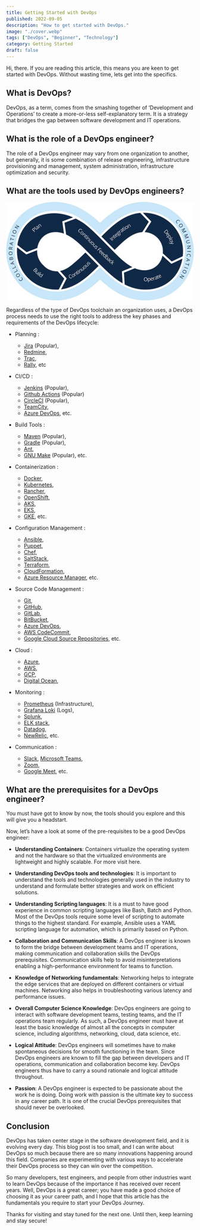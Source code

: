 ```yaml
---
title: Getting Started with DevOps
published: 2022-09-05
description: "How to get started with DevOps."
image: "./cover.webp"
tags: ["DevOps", "Beginner", "Technology"]
category: Getting Started
draft: false
---
```


Hi, there. If you are reading this article, this means you are keen to get started with DevOps. Without wasting time, lets get into the specifics.

## What is DevOps?

DevOps, as a term, comes from the smashing together of ‘Development and Operations’ to create a more-or-less self-explanatory term. It is a strategy that bridges the gap between software development and IT operations.

## What is the role of a DevOps engineer?

The role of a DevOps engineer may vary from one organization to another, but generally, it is some combination of release engineering, infrastructure provisioning and management, system administration, infrastructure optimization and security.

## What are the tools used by DevOps engineers?

![devops-life-cycle](devops-life-cycle.webp)

Regardless of the type of DevOps toolchain an organization uses, a DevOps process needs to use the right tools to address the key phases and requirements of the DevOps lifecycle:

- Planning : 
    - [Jira](https://www.atlassian.com/software/jira) (Popular),
    - [Redmine](https://www.redmine.org/),
    - [Trac](https://trac.edgewall.org/),
    - [Rally](https://www.broadcom.com/products/software/value-stream-management/rally), etc

- CI/CD : 
    - [Jenkins](https://www.jenkins.io/) (Popular),
    - [Github Actions](https://github.com/features/actions) (Popular)
    - [CircleCI](http://circleci.com/) (Popular),
    - [TeamCity](https://www.jetbrains.com/teamcity/),
    - [Azure DevOps](https://azure.microsoft.com/en-us/services/devops/), etc.

- Build Tools :
    - [Maven](https://maven.apache.org/) (Popular),
    - [Gradle](https://gradle.org/) (Popular),
    - [Ant](https://ant.apache.org/),
    - [GNU Make](https://www.gnu.org/software/make/) (Popular), etc.

- Containerization :
    - [Docker](https://www.docker.com/),
    - [Kubernetes](https://kubernetes.io/),
    - [Rancher](https://rancher.com/),
    - [OpenShift](https://www.openshift.com/),
    - [AKS](https://azure.microsoft.com/en-us/services/kubernetes-service/),
    - [EKS](https://aws.amazon.com/eks/),
    - [GKE](https://cloud.google.com/kubernetes-engine), etc.

- Configuration Management :
    - [Ansible](https://www.ansible.com/),
    - [Puppet](https://puppet.com/),
    - [Chef](https://www.chef.io/),
    - [SaltStack](https://saltstack.com/),
    - [Terraform](https://www.terraform.io/),
    - [CloudFormation](https://aws.amazon.com/cloudformation/),
    - [Azure Resource Manager](https://azure.microsoft.com/en-us/resources/templates/), etc.

- Source Code Management :
    - [Git](https://git-scm.com/),
    - [GitHub](https://github.com/),
    - [GitLab](https://about.gitlab.com/),
    - [BitBucket](https://bitbucket.org/),
    - [Azure DevOps](https://azure.microsoft.com/en-us/services/devops/),
    - [AWS CodeCommit](https://aws.amazon.com/codecommit/),
    - [Google Cloud Source Repositories](https://cloud.google.com/source-repositories), etc.

- Cloud :
    - [Azure](https://azure.microsoft.com/en-us/),
    - [AWS](https://aws.amazon.com/),
    - [GCP](https://cloud.google.com/),
    - [Digital Ocean](https://www.digitalocean.com/),

- Monitoring : 
    - [Prometheus](https://prometheus.io/) (Infrastructure), 
    - [Grafana Loki](https://grafana.com/oss/loki/) (Logs), 
    - [Splunk](https://www.splunk.com/), 
    - [ELK stack](https://www.elastic.co/elastic-stack), 
    - [Datadog](https://www.datadoghq.com/),
    - [NewRelic](https://newrelic.com/), etc.

- Communication :
    - [Slack](https://slack.com/),
    [Microsoft Teams](https://www.microsoft.com/en-us/microsoft-teams/group-chat-software),
    - [Zoom](https://zoom.us/),
    - [Google Meet](https://meet.google.com/), etc.


## What are the prerequisites for a DevOps engineer?

You must have got to know by now, the tools should you explore and this will give you a headstart.

Now, let’s have a look at some of the pre-requisites to be a good DevOps engineer:

- **Understanding Containers**: Containers virtualize the operating system and not the hardware so that the virtualized environments are lightweight and highly scalable. For more visit here.

- **Understanding DevOps tools and technologies**: It is important to understand the tools and technologies generally used in the industry to understand and formulate better strategies and work on efficient solutions.

- **Understanding Scripting languages**: It is a must to have good experience in common scripting languages like Bash, Batch and Python. Most of the DevOps tools require some level of scripting to automate things to the highest standard. For example, Ansible uses a YAML scripting language for automation, which is primarily based on Python.

- **Collaboration and Communication Skills**: A DevOps engineer is known to form the bridge between development teams and IT operations, making communication and collaboration skills the DevOps prerequisites. Communication skills help to avoid misinterpretations enabling a high-performance environment for teams to function.

- **Knowledge of Networking fundamentals**: Networking helps to integrate the edge services that are deployed on different containers or virtual machines. Networking also helps in troubleshooting various latency and performance issues.

- **Overall Computer Science Knowledge**: DevOps engineers are going to interact with software development teams, testing teams, and the IT operations team regularly. As such, a DevOps engineer must have at least the basic knowledge of almost all the concepts in computer science, including algorithms, networking, cloud, data science, etc.

- **Logical Attitude**: DevOps engineers will sometimes have to make spontaneous decisions for smooth functioning in the team. Since DevOps engineers are known to fill the gap between developers and IT operations, communication and collaboration become key. DevOps engineers thus have to carry a sound rationale and logical attitude throughout.

- **Passion**: A DevOps engineer is expected to be passionate about the work he is doing. Doing work with passion is the ultimate key to success in any career path. It is one of the crucial DevOps prerequisites that should never be overlooked.

## Conclusion

DevOps has taken center stage in the software development field, and it is evolving every day. This blog post is too small, and I can write about DevOps so much because there are so many innovations happening around this field. Companies are experimenting with various ways to accelerate their DevOps process so they can win over the competition.

So many developers, test engineers, and people from other industries want to learn DevOps because of the importance it has received over recent years. Well, DevOps is a great career; you have made a good choice of choosing it as your career path, and I hope that this article has the fundamentals you require to start your DevOps Journey.

Thanks for visiting and stay tuned for the next one. Until then, keep learning and stay secure!

